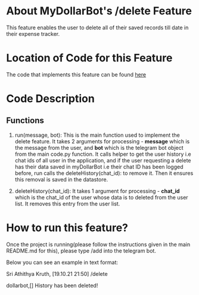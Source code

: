 # About MyDollarBot's /delete Feature
This feature enables the user to delete all of their saved records till date in their expense tracker.

# Location of Code for this Feature
The code that implements this feature can be found [here](https://github.com/21Tulasi/MyDollarBot-newPhase/blob/main/code/delete.py)

# Code Description
## Functions

1. run(message, bot):
This is the main function used to implement the delete feature. It takes 2 arguments for processing - **message** which is the message from the user, and **bot** which is the telegram bot object from the main code.py function. It calls helper to get the user history i.e chat ids of all user in the application, and if the user requesting a delete has their data saved in myDollarBot i.e their chat ID has been logged before, run calls the deleteHistory(chat_id): to remove it. Then it ensures this removal is saved in the datastore.

2. deleteHistory(chat_id):
It takes 1 argument for processing - **chat_id** which is the chat_id of the user whose data is to deleted from the user list. It removes this entry from the user list.

# How to run this feature?
Once the project is running(please follow the instructions given in the main README.md for this), please type /add into the telegram bot.

Below you can see an example in text format:

Sri Athithya Kruth, [19.10.21 21:50]
/delete

dollarbot,[]
History has been deleted!
